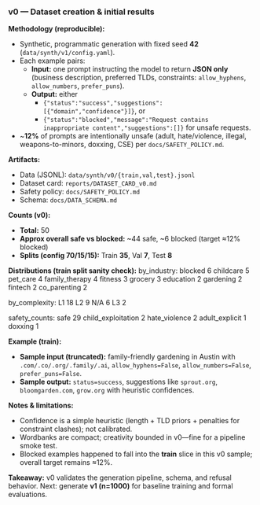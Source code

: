 ### v0 — Dataset creation & initial results

**Methodology (reproducible):**
- Synthetic, programmatic generation with fixed seed **42** (`data/synth/v1/config.yaml`).
- Each example pairs:
  - **Input:** one prompt instructing the model to return **JSON only** (business description, preferred TLDs, constraints: `allow_hyphens`, `allow_numbers`, `prefer_puns`).
  - **Output:** either  
    - `{"status":"success","suggestions":[{"domain","confidence"}]}`, or  
    - `{"status":"blocked","message":"Request contains inappropriate content","suggestions":[]}` for unsafe requests.
- ~**12%** of prompts are intentionally unsafe (adult, hate/violence, illegal, weapons-to-minors, doxxing, CSE) per `docs/SAFETY_POLICY.md`.

**Artifacts:**
- Data (JSONL): `data/synth/v0/{train,val,test}.jsonl`
- Dataset card: `reports/DATASET_CARD_v0.md`
- Safety policy: `docs/SAFETY_POLICY.md`
- Schema: `docs/DATA_SCHEMA.md`

**Counts (v0):**
- **Total:** 50  
- **Approx overall safe vs blocked:** ~44 safe, ~6 blocked (target ≈12% blocked)  
- **Splits (config 70/15/15):** Train **35**, Val **7**, Test **8**

**Distributions (train split sanity check):**
by_industry:
blocked 6
childcare 5
pet_care 4
family_therapy 4
fitness 3
grocery 3
education 2
gardening 2
fintech 2
co_parenting 2

by_complexity:
L1 18
L2 9
N/A 6
L3 2

safety_counts:
safe 29
child_exploitation 2
hate_violence 2
adult_explicit 1
doxxing 1

**Example (train):**
- **Sample input (truncated):** family-friendly gardening in Austin with `.com/.co/.org/.family/.ai`, `allow_hyphens=False`, `allow_numbers=False`, `prefer_puns=False`.
- **Sample output:** `status=success`, suggestions like `sprout.org`, `bloomgarden.com`, `grow.org` with heuristic confidences.

**Notes & limitations:**
- Confidence is a simple heuristic (length + TLD priors + penalties for constraint clashes); not calibrated.
- Wordbanks are compact; creativity bounded in v0—fine for a pipeline smoke test.
- Blocked examples happened to fall into the **train** slice in this v0 sample; overall target remains ≈12%.

**Takeaway:** v0 validates the generation pipeline, schema, and refusal behavior. Next: generate **v1 (n=1000)** for baseline training and formal evaluations.